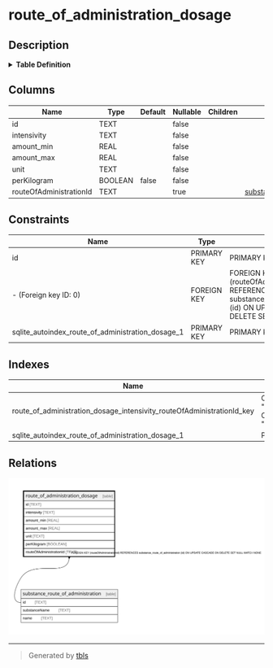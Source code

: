 # route_of_administration_dosage

## Description

<details>
<summary><strong>Table Definition</strong></summary>

```sql
CREATE TABLE "route_of_administration_dosage" (
    "id" TEXT NOT NULL PRIMARY KEY,
    "intensivity" TEXT NOT NULL,
    "amount_min" REAL NOT NULL,
    "amount_max" REAL NOT NULL,
    "unit" TEXT NOT NULL,
    "perKilogram" BOOLEAN NOT NULL DEFAULT false,
    "routeOfAdministrationId" TEXT,
    CONSTRAINT "route_of_administration_dosage_routeOfAdministrationId_fkey" FOREIGN KEY ("routeOfAdministrationId") REFERENCES "substance_route_of_administration" ("id") ON DELETE SET NULL ON UPDATE CASCADE
)
```

</details>

## Columns

| Name | Type | Default | Nullable | Children | Parents | Comment |
| ---- | ---- | ------- | -------- | -------- | ------- | ------- |
| id | TEXT |  | false |  |  |  |
| intensivity | TEXT |  | false |  |  |  |
| amount_min | REAL |  | false |  |  |  |
| amount_max | REAL |  | false |  |  |  |
| unit | TEXT |  | false |  |  |  |
| perKilogram | BOOLEAN | false | false |  |  |  |
| routeOfAdministrationId | TEXT |  | true |  | [substance_route_of_administration](substance_route_of_administration.md) |  |

## Constraints

| Name | Type | Definition |
| ---- | ---- | ---------- |
| id | PRIMARY KEY | PRIMARY KEY (id) |
| - (Foreign key ID: 0) | FOREIGN KEY | FOREIGN KEY (routeOfAdministrationId) REFERENCES substance_route_of_administration (id) ON UPDATE CASCADE ON DELETE SET NULL MATCH NONE |
| sqlite_autoindex_route_of_administration_dosage_1 | PRIMARY KEY | PRIMARY KEY (id) |

## Indexes

| Name | Definition |
| ---- | ---------- |
| route_of_administration_dosage_intensivity_routeOfAdministrationId_key | CREATE UNIQUE INDEX "route_of_administration_dosage_intensivity_routeOfAdministrationId_key" ON "route_of_administration_dosage"("intensivity", "routeOfAdministrationId") |
| sqlite_autoindex_route_of_administration_dosage_1 | PRIMARY KEY (id) |

## Relations

![er](route_of_administration_dosage.svg)

---

> Generated by [tbls](https://github.com/k1LoW/tbls)
